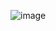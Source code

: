 ![image](https://user-images.githubusercontent.com/96431113/147400407-1cb0777f-2779-4acb-b819-ae913b7f7a3b.png)
